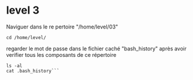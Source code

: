 # level 3
Naviguer dans le re pertoire "/home/level/03"
```ssh
cd /home/level/
```
regarder le mot de passe dans le fichier caché "bash_history" après avoir verifier tous les composants de ce répertoire
```ssh
ls -al
cat .bash_history```

